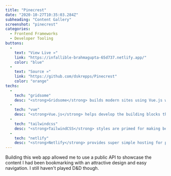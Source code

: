 ```yaml
---
title: "Pinecrest"
date: "2020-10-27T10:35:03.284Z"
subheading: "Content Gallery"
screenshot: "pinecrest"
categories:
  - Frontend Frameworks
  - Developer Tooling
buttons:
  -
    text: "View Live »"
    link: "https://infallible-brahmagupta-65d737.netlify.app/"
    color: "blue"
  -
    text: "Source »"
    link: "https://github.com/dskrepps/Pinecrest"
    color: "orange"
techs:
  -
    tech: "gridsome"
    desc: "<strong>Gridsome</strong> builds modern sites using Vue.js without ever needing a backend."
  -
    tech: "vue"
    desc: "<strong>Vue.js</strong> helps develop the building blocks that make any modern app."
  -
    tech: "tailwindcss"
    desc: "<strong>TailwindCSS</strong> styles are primed for making beautiful modern components."
  -
    tech: "netlify"
    desc: "<strong>Netlify</strong> provides super simple hosting for projects like this and more."
---
```

Building this web app allowed me to use a public API to showcase the content I had been bookmarking with an attractive design and easy navigation. I still haven't played D&amp;D though.